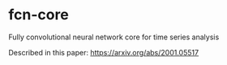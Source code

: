 # fcn-core
Fully convolutional neural network core for time series analysis

Described in this paper: https://arxiv.org/abs/2001.05517


